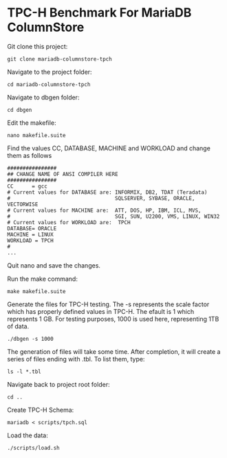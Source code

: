 # TPC-H Benchmark For MariaDB ColumnStore

Git clone this project:
```
git clone mariadb-columnstore-tpch
```

Navigate to the project folder:
```
cd mariadb-columnstore-tpch
```

Navigate to dbgen folder:
```
cd dbgen
```

Edit the makefile:
```
nano makefile.suite
```
 
Find the values CC, DATABASE, MACHINE and WORKLOAD and change them as follows
```
################
## CHANGE NAME OF ANSI COMPILER HERE
################
CC      = gcc
# Current values for DATABASE are: INFORMIX, DB2, TDAT (Teradata)
#                                  SQLSERVER, SYBASE, ORACLE, VECTORWISE
# Current values for MACHINE are:  ATT, DOS, HP, IBM, ICL, MVS, 
#                                  SGI, SUN, U2200, VMS, LINUX, WIN32 
# Current values for WORKLOAD are:  TPCH
DATABASE= ORACLE
MACHINE = LINUX
WORKLOAD = TPCH
#
...
```

Quit nano and save the changes.


Run the make command:
```
make makefile.suite
```  

Generate the files for TPC-H testing. The -s represents the scale factor which has properly defined values in TPC-H. The efault is 1 which represents 1 GB. For testing purposes, 1000 is used here, representing 1TB of data.
```
./dbgen -s 1000
```  

The generation of files will take some time. After completion, it will create a series of files ending with .tbl. To list them, type:
```
ls -l *.tbl
```

Navigate back to project root folder:
```
cd ..
```

Create TPC-H Schema:
```
mariadb < scripts/tpch.sql
```

Load the data:
```
./scripts/load.sh
```
